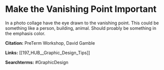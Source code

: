 # Make the Vanishing Point Important

In a photo collage have the eye drawn to the vanishing point. This could be something like a person, building, animal. Should proably be something in the emphasis color. 

**Citation:**
PreTerm Workshop, David Gamble 

**Links:**
[[197_HUB__Graphic_Design_Tips]]

**Searchterms:**
#GraphicDesign 

